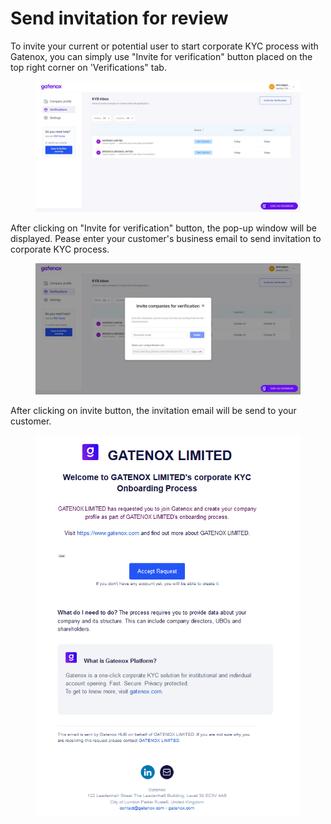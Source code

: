 # Send invitation for review

To invite your current or potential user to start corporate KYC process with Gatenox, you can simply use "Invite for verification" button placed on the top right corner on 'Verifications" tab.

<figure><img src="../../Images/verifications.png" alt=""><figcaption></figcaption></figure>

After clicking on "Invite for verification" button, the pop-up window will be displayed. Pease enter your customer's business email to send invitation to corporate KYC process.

<figure><img src="../../docs/Images/appli_invitation.png" alt=""><figcaption></figcaption></figure>

After clicking on invite button, the invitation email will be send to your customer.

<figure><img src="../../.gitbook/assets/email_invitation.PNG" alt=""><figcaption></figcaption></figure>
